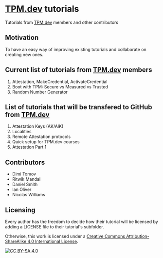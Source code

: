 # [TPM.dev] tutorials

Tutorials from [TPM.dev] members and other contributors

## Motivation

To have an easy way of improving existing tutorials and collaborate on creating new ones.

## Current list of tutorials from [TPM.dev] members

1. Attestation, MakeCredential, ActivateCredential
1. Boot with TPM: Secure vs Measured vs Trusted
1. Random Number Generator

## List of tutorials that will be transfered to GitHub from [TPM.dev]

1. Attestation Keys (AK/AIK)
1. Localities
1. Remote Attestation protocols
1. Quick setup for TPM.dev courses
1. Attestation Part 1

## Contributors

* Dimi Tomov
* Ritwik Mandal
* Daniel Smith
* Ian Oliver
* Nicolas Williams

## Licensing

Every author has the freedom to decide how their tutorial will be licensed by adding a LICENSE file to their tutorial's subfolder.

Otherwise, this work is licensed under a [Creative Commons Attribution-ShareAlike 4.0 International License][cc-by-sa].

[![CC BY-SA 4.0][cc-by-sa-shield]][cc-by-sa]

[cc-by-sa]: http://creativecommons.org/licenses/by-sa/4.0/
[cc-by-sa-shield]: https://img.shields.io/badge/License-CC%20BY--SA%204.0-lightgrey.svg
[TPM.dev]: https://tpm.dev
